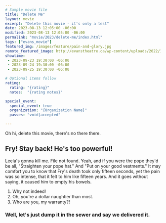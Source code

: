 ```yaml
---
# Sample movie file
title: "Delete Me"
layout: movie
excerpt: "Delete this movie - it's only a test"
date: 2023-08-13 12:05:00 -06:00
modified: 2023-08-13 12:05:00 -06:00
permalink: "movie/2023/delete-me/index.html"
tags: ["evans_movie"]
featured_img: /images/feature/pain-and-glory.jpg
remote_featured_image: http://evanstheatre.ca/wp-content/uploads/2022/12/benediction.jpg
showtime: 
 - 2023-09-23 19:30:00 -06:00
 - 2023-09-24 19:30:00 -06:00
 - 2023-09-25 19:30:00 -06:00

# Optional items follow
rating:
  rating: "{rating}"
  notes:  "{rating notes}"

special_event:
  special_event: true
  organization: "{Organization Name}"
  passes: "void|accepted"

---
```


Oh hi, delete this movie, there's no there there.

## Fry! Stay back! He's too powerful!

Leela's gonna kill me. File not found. Yeah, and if you were the pope they'd be all, "Straighten your pope hat." And "Put on your good vestments." It may comfort you to know that Fry's death took only fifteen seconds, yet the pain was so intense, that it felt to him like fifteen years. And it goes without saying, it caused him to empty his bowels.

1. Why not indeed!
2. Oh, you're a dollar naughtier than most.
3. Who are you, my warranty?!

### Well, let's just dump it in the sewer and say we delivered it.

